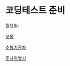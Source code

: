 # 코딩테스트 준비 

월요일: 

[오목](<https://www.acmicpc.net/problem/2615>) 

[소형기관차](<https://www.acmicpc.net/problem/2116>)

[주사위쌓기](<https://www.acmicpc.net/problem/2616>)
